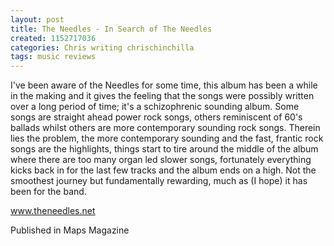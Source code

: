 ```yaml
---
layout: post
title: The Needles - In Search of The Needles
created: 1152717036
categories: Chris writing chrischinchilla
tags: music reviews
---
```


I've been aware of the Needles for some time, this album has been a while in the making and it gives the feeling that the songs were possibly written over a long period of time; it's a schizophrenic sounding album. Some songs are straight ahead power rock songs, others reminiscent of 60's ballads whilst others are more contemporary sounding rock songs. Therein lies the problem, the more contemporary sounding and the fast, frantic rock songs are the highlights, things start to tire around the middle of the album where there are too many organ led slower songs, fortunately everything kicks back in for the last few tracks and the album ends on a high. Not the smoothest journey but fundamentally rewarding, much as (I hope) it has been for the band.

<a href="http://www.theneedles.net/" target="_blank">www.theneedles.net</a>

Published in Maps Magazine
